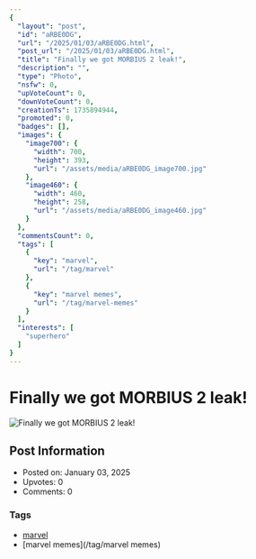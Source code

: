 ```yaml
---
{
  "layout": "post",
  "id": "aRBE0DG",
  "url": "/2025/01/03/aRBE0DG.html",
  "post_url": "/2025/01/03/aRBE0DG.html",
  "title": "Finally we got MORBIUS 2 leak!",
  "description": "",
  "type": "Photo",
  "nsfw": 0,
  "upVoteCount": 0,
  "downVoteCount": 0,
  "creationTs": 1735894944,
  "promoted": 0,
  "badges": [],
  "images": {
    "image700": {
      "width": 700,
      "height": 393,
      "url": "/assets/media/aRBE0DG_image700.jpg"
    },
    "image460": {
      "width": 460,
      "height": 258,
      "url": "/assets/media/aRBE0DG_image460.jpg"
    }
  },
  "commentsCount": 0,
  "tags": [
    {
      "key": "marvel",
      "url": "/tag/marvel"
    },
    {
      "key": "marvel memes",
      "url": "/tag/marvel-memes"
    }
  ],
  "interests": [
    "superhero"
  ]
}
---
```


# Finally we got MORBIUS 2 leak!

![Finally we got MORBIUS 2 leak!](/assets/media/aRBE0DG_image700.jpg)

## Post Information

- Posted on: January 03, 2025
- Upvotes: 0
- Comments: 0

### Tags

- [marvel](/tag/marvel)
- [marvel memes](/tag/marvel memes)
